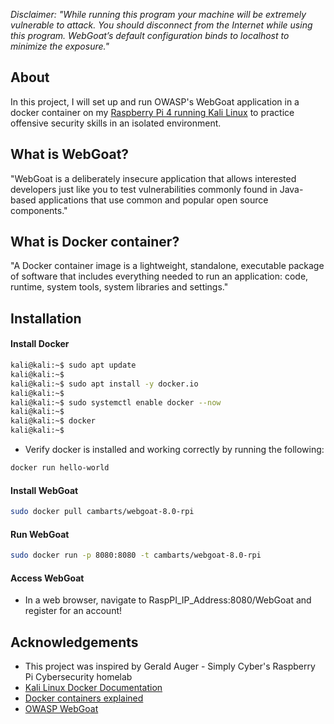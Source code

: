 *Disclaimer: "While running this program your machine will be extremely vulnerable to attack. You should disconnect from the Internet while using this program. WebGoat’s default configuration binds to localhost to minimize the exposure."*

## About

In this project, I will set up and run OWASP's WebGoat application in a docker container on my [Raspberry Pi 4 running Kali Linux](https://github.com/DaveRoppo/Cyber-Security/tree/main/Linux/Raspberry%20Pi/Kali%20Linux%20Install) to practice offensive security skills in an isolated environment.

## What is WebGoat?

"WebGoat is a deliberately insecure application that allows interested developers just like you to test vulnerabilities commonly found in Java-based applications that use common and popular open source components."

## What is Docker container?

"A Docker container image is a lightweight, standalone, executable package of software that includes everything needed to run an application: code, runtime, system tools, system libraries and settings."

## Installation 

#### Install Docker
```bash
kali@kali:~$ sudo apt update
kali@kali:~$
kali@kali:~$ sudo apt install -y docker.io
kali@kali:~$
kali@kali:~$ sudo systemctl enable docker --now
kali@kali:~$
kali@kali:~$ docker
kali@kali:~$
```
- Verify docker is installed and working correctly by running the following:
```bash
docker run hello-world
```
#### Install WebGoat
```bash
sudo docker pull cambarts/webgoat-8.0-rpi
```
#### Run WebGoat
```bash
sudo docker run -p 8080:8080 -t cambarts/webgoat-8.0-rpi
```
#### Access WebGoat
- In a web browser, navigate to RaspPI_IP_Address:8080/WebGoat and register for an account!

## Acknowledgements
- This project was inspired by Gerald Auger - Simply Cyber's Raspberry Pi Cybersecurity homelab
- [Kali Linux Docker Documentation](https://www.kali.org/docs/containers/installing-docker-on-kali/)
- [Docker containers explained](https://www.docker.com/resources/what-container)
- [OWASP WebGoat](https://owasp.org/www-project-webgoat/)
